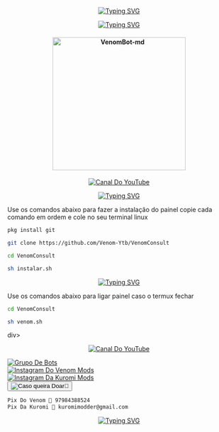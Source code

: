 <p align="center">
    <a href="https://YouTube.com/@VenomModss">
        <img
            src="https://readme-typing-svg.herokuapp.com?size=30&width=1000&lines=Venom+-+Consult"
            alt="Typing SVG"
        />
    </a>
</p>

<p align="center">
    <a href="https://YouTube.com/@VenomModss">
        <img
            src="https://readme-typing-svg.herokuapp.com?size=25&width=300&lines=🔍+Melhor+Painel+🔍"
            alt="Typing SVG"
        />
    </a>
</p>

<div align="center">
    <p align="center">
        <h4 align="center">
            <img src="https://i.ibb.co/Rg1ykCx/Venom-Consult.jpg" alt="VenomBot-md" width="300" />
        </h4>
    </p>
</div>

<div>
    <p align="center">
        <a href="https://YouTube.com/@VenomModss"><img title="Canal Do YouTube" src="https://img.shields.io/badge/YouTube-FF0000?style=for-the-badge&logo=YouTube&logoColor=white" /></a>
    </p>
</div>


<p align="center">
    <a href="https://github.com/Venom-ofc">
        <img
            src="https://readme-typing-svg.herokuapp.com?size=25&width=300&lines=🔍 Instalação 🔍"
            alt="Typing SVG"
        />
    </a>
</p>

Use os comandos abaixo para fazer a instalação do painel
copie cada comando em ordem e cole no seu terminal linux

```bash
pkg install git 

git clone https://github.com/Venom-Ytb/VenomConsult

cd VenomConsult

sh instalar.sh
```

<p align="center">
    <a href="https://github.com/Venom-ofc">
        <img
            src="https://readme-typing-svg.herokuapp.com?size=25&width=300&lines=🔍 Reativação 🔍"
            alt="Typing SVG"
        />
    </a>
</p>
Use os comandos abaixo para ligar painel
caso o termux fechar

```bash
cd VenomConsult

sh venom.sh
```
div>
    <p align="center">
        <a href="https://YouTube.com/@VenomKuromi"><img title="Canal Do YouTube" src="https://img.shields.io/badge/Canal Secundário-FF0000?style=for-the-badge&logo=YouTube&logoColor=white" /></a>
    </p>
</div>
<div>
    <a href="https://chat.whatsapp.com/Eig4z1Oar9C9Yl58ro7T3n">
        <img title="Grupo De Bots" src="https://img.shields.io/badge/Grupo%20De%20Bots-25D366?style=for-the-badge&logo=whatsapp&logoColor=white" />
    </a>
</div>
<div>
    <a href="https://www.instagram.com/venom_mods_ofc">
        <img title="Instagram Do Venom Mods" src="https://img.shields.io/badge/Instagram Do Venom Mod-833AB4?style=for-the-badge&logo=instagram&logoColor=white" />
    </a>
</div>
<div>
    <a href="https://www.instagram.com/kuromi_mods">
        <img title="Instagram Da Kuromi Mods" src="https://img.shields.io/badge/Instagram Da Kuromi Mods-833AB4?style=for-the-badge&logo=instagram&logoColor=white" />
    </a>
</div>
<div>
    <button onclick="copyToClipboard('Chaves pix abaixo 🔑')">
        <img title="Caso queira Doar🥺" src="https://img.shields.io/badge/Chaves pix abaixo 🔑-Caso queira doar🥺-yellow?style=for-the-badge" />
    </button>
</div>

```bash
Pix Do Venom 🔑 97984388524
Pix Da Kuromi 🔑 kuromimodder@gmail.com
```

<p align="center">
    <a href="https://github.com/Venom-ofc">
        <img
            src="https://readme-typing-svg.herokuapp.com?size=25&width=300&lines=Obrigado por usar este painel ❤️"
            alt="Typing SVG"
        />
    </a>
</p>